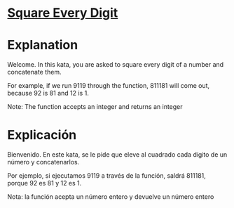# [Square Every Digit](https://www.codewars.com/kata/546e2562b03326a88e000020)

# Explanation

Welcome. In this kata, you are asked to square every digit of a number and concatenate them.

For example, if we run 9119 through the function, 811181 will come out, because 92 is 81 and 12 is 1.

Note: The function accepts an integer and returns an integer

# Explicación

Bienvenido. En este kata, se le pide que eleve al cuadrado cada dígito de un número y concatenarlos.

Por ejemplo, si ejecutamos 9119 a través de la función, saldrá 811181, porque 92 es 81 y 12 es 1.

Nota: la función acepta un número entero y devuelve un número entero
